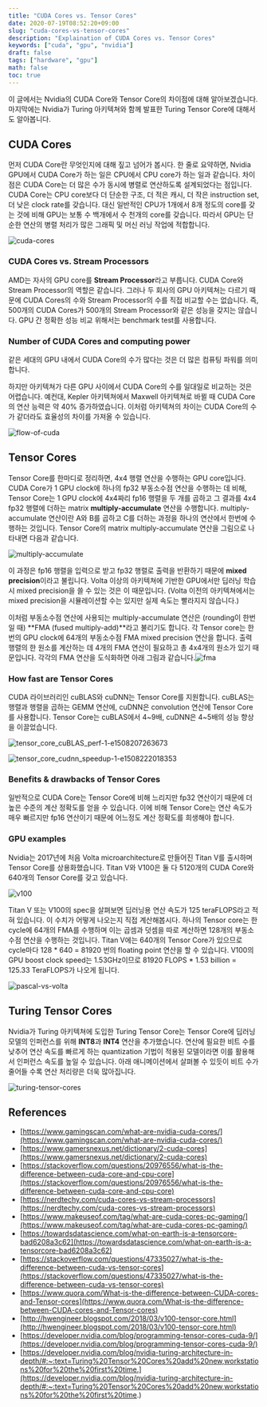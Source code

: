 ```yaml
---
title: "CUDA Cores vs. Tensor Cores"
date: 2020-07-19T08:52:20+09:00
slug: "cuda-cores-vs-tensor-cores"
description: "Explaination of CUDA Cores vs. Tensor Cores"
keywords: ["cuda", "gpu", "nvidia"]
draft: false
tags: ["hardware", "gpu"]
math: false
toc: true
---
```


이 글에서는 Nvidia의 CUDA Core와 Tensor Core의 차이점에 대해 알아보겠습니다. 마지막에는 Nvidia가 Turing 아키텍쳐와 함께 발표한 Turing Tensor Core에 대해서도 알아봅니다.

## CUDA Cores

먼저 CUDA Core란 무엇인지에 대해 짚고 넘어가 봅시다. 한 줄로 요약하면, Nvidia GPU에서 CUDA Core가 하는 일은 CPU에서 CPU core가 하는 일과 같습니다. 차이점은 CUDA Core는 더 많은 수가 동시에 병렬로 연산하도록 설계되었다는 점입니다. CUDA Core는 CPU core보다 더 단순한 구조, 더 적은 캐시, 더 작은 instruction set, 더 낮은 clock rate를 갖습니다. 대신 일반적인 CPU가 1개에서 8개 정도의 core를 갖는 것에 비해 GPU는 보통 수 백개에서 수 천개의 core를 갖습니다. 따라서 GPU는 단순한 연산의 병렬 처리가 많은 그래픽 및 머신 러닝 작업에 적합합니다.

![cuda-cores](/images/cuda-cores-vs-tensor-cores/cuda-cores.jpg)

### CUDA Cores vs. Stream Processors

AMD는 자사의 GPU core를 **Stream Processor**라고 부릅니다. CUDA Core와 Stream Processor의 역할은 같습니다. 그러나 두 회사의 GPU 아키텍쳐는 다르기 때문에 CUDA Cores의 수와 Stream Processor의 수를 직접 비교할 수는 없습니다. 즉, 500개의 CUDA Cores가 500개의 Stream Processor와 같은 성능을 갖지는 않습니다. GPU 간 정확한 성능 비교 위해서는 benchmark test를 사용합니다.

### Number of CUDA Cores and computing power

같은 세대의 GPU 내에서 CUDA Core의 수가 많다는 것은 더 많은 컴퓨팅 파워를 의미합니다. 

하지만 아키텍쳐가 다른 GPU 사이에서 CUDA Core의 수를 일대일로 비교하는 것은 어렵습니다. 예컨대, Kepler 아키텍쳐에서 Maxwell 아키텍쳐로 바뀔 때 CUDA Core의 연산 능력은 약 40% 증가하였습니다. 이처럼 아키텍쳐의 차이는 CUDA Core의 수가 같더라도 효율성의 차이를 가져올 수 있습니다.

![flow-of-cuda](/images/cuda-cores-vs-tensor-cores/flow-of-cuda.jpg)

## Tensor Cores

Tensor Core를 한마디로 정리하면, 4x4 행렬 연산을 수행하는 GPU core입니다. CUDA Core가 1 GPU clock에 하나의 fp32 부동소수점 연산을 수행하는 데 비해, Tensor Core는 1 GPU clock에 4x4짜리 fp16 행렬을 두 개를 곱하고 그 결과를 4x4 fp32 행렬에 더하는 matrix **multiply-accumulate** 연산을 수행합니다. multiply-accumulate 연산이란 A와 B를 곱하고 C를 더하는 과정을 하나의 연산에서 한번에 수행하는 것입니다. Tensor Core의 matrix multiply-accumulate 연산을 그림으로 나타내면 다음과 같습니다.

![multiply-accumulate](/images/cuda-cores-vs-tensor-cores/multiply-accumulate.png)



이 과정은 fp16 행렬을 입력으로 받고 fp32 행렬로 출력을 반환하기 때문에 **mixed precision**이라고 불립니다. Volta 이상의 아키텍쳐에 기반한 GPU에서만 딥러닝 학습 시 mixed precision을 쓸 수 있는 것은 이 때문입니다. (Volta 이전의 아키텍쳐에서는 mixed precision을 시뮬레이션할 수는 있지만 실제 속도는 빨라지지 않습니다.)

이처럼 부동소수점 연산에 사용되는 multiply-accumulate 연산은 (rounding이 한번일 때) **FMA (fused multiply-add)**라고 불리기도 합니다. 각 Tensor core는 한 번의 GPU clock에 64개의 부동소수점 FMA mixed precision 연산을 합니다. 출력 행렬의 한 원소를 계산하는 데 4개의 FMA 연산이 필요하고 총 4x4개의 원소가 있기 때문입니다. 각각의 FMA 연산을 도식화하면 아래 그림과 같습니다.![fma](/images/cuda-cores-vs-tensor-cores/fma.png)

### How fast are Tensor Cores

CUDA 라이브러리인 cuBLAS와 cuDNN는 Tensor Core를 지원합니다. cuBLAS는 행렬과 행렬을 곱하는 GEMM 연산에, cuDNN은 convolution 연산에 Tensor Core를 사용합니다. Tensor Core는 cuBLAS에서 4~9배, cuDNN은 4~5배의 성능 향상을 이끌었습니다.

![tensor_core_cuBLAS_perf-1-e1508207263673](/images/cuda-cores-vs-tensor-cores/tensor_core_cuBLAS_perf-1-e1508207263673.png)

![tensor_core_cudnn_speedup-1-e1508222018353](/images/cuda-cores-vs-tensor-cores/tensor_core_cudnn_speedup-1-e1508222018353.png)

### Benefits & drawbacks of Tensor Cores

일반적으로 CUDA Core는 Tensor Core에 비해 느리지만 fp32 연산이기 때문에 더 높은 수준의 계산 정확도를 얻을 수 있습니다. 이에 비해 Tensor Core는 연산 속도가 매우 빠르지만 fp16 연산이기 때문에 어느정도 계산 정확도를 희생해야 합니다.

### GPU examples

Nvidia는 2017년에 처음 Volta microarchitecture로 만들어진 Titan V를 출시하며 Tensor Core를 상용화했습니다. Titan V와 V100은 둘 다 5120개의 CUDA Core와 640개의 Tensor Core를 갖고 있습니다.

![v100](/images/cuda-cores-vs-tensor-cores/v100.png)

Titan V 또는 V100의 spec을 살펴보면 딥러닝용 연산 속도가 125 teraFLOPS라고 적혀 있습니다. 이 수치가 어떻게 나오는지 직접 계산해봅시다. 하나의 Tensor core는 한 cycle에 64개의 FMA를 수행하며 이는 곱셈과 덧셈을 따로 계산하면 128개의 부동소수점 연산을 수행하는 것입니다. Titan V에는 640개의 Tensor Core가 있으므로 cycle마다 128 * 640 = 81920 번의 floating point 연산을 할 수 있습니다. V100의 GPU boost clock speed는 1.53GHz이므로 81920 FLOPS * 1.53 billion = 125.33 TeraFLOPS가 나오게 됩니다.

![pascal-vs-volta](/images/cuda-cores-vs-tensor-cores/pascal-vs-volta.gif)



## Turing Tensor Cores

Nvidia가 Turing 아키텍쳐에 도입한 Turing Tensor Core는 Tensor Core에 딥러닝 모델의 인퍼런스를 위해 **INT8**과 **INT4** 연산을 추가했습니다. 연산에 필요한 비트 수를 낮추어 연산 속도를 빠르게 하는 quantization 기법이 적용된 모델이라면 이를 활용해서 인퍼런스 속도를 높일 수 있습니다. 아래 애니메이션에서 살펴볼 수 있듯이 비트 수가 줄어들 수록 연산 처리량은 더욱 많아집니다.

![turing-tensor-cores](/images/cuda-cores-vs-tensor-cores/turing-tensor-cores.gif)

## References

- [https://www.gamingscan.com/what-are-nvidia-cuda-cores/](https://www.gamingscan.com/what-are-nvidia-cuda-cores/)
- [https://www.gamersnexus.net/dictionary/2-cuda-cores](https://www.gamersnexus.net/dictionary/2-cuda-cores)
- [https://stackoverflow.com/questions/20976556/what-is-the-difference-between-cuda-core-and-cpu-core](https://stackoverflow.com/questions/20976556/what-is-the-difference-between-cuda-core-and-cpu-core)
- [https://nerdtechy.com/cuda-cores-vs-stream-processors](https://nerdtechy.com/cuda-cores-vs-stream-processors)
- [https://www.makeuseof.com/tag/what-are-cuda-cores-pc-gaming/](https://www.makeuseof.com/tag/what-are-cuda-cores-pc-gaming/)
- [https://towardsdatascience.com/what-on-earth-is-a-tensorcore-bad6208a3c62](https://towardsdatascience.com/what-on-earth-is-a-tensorcore-bad6208a3c62)
- [https://stackoverflow.com/questions/47335027/what-is-the-difference-between-cuda-vs-tensor-cores](https://stackoverflow.com/questions/47335027/what-is-the-difference-between-cuda-vs-tensor-cores)
- [https://www.quora.com/What-is-the-difference-between-CUDA-cores-and-Tensor-cores](https://www.quora.com/What-is-the-difference-between-CUDA-cores-and-Tensor-cores)
- [http://hwengineer.blogspot.com/2018/03/v100-tensor-core.html](http://hwengineer.blogspot.com/2018/03/v100-tensor-core.html)
- [https://developer.nvidia.com/blog/programming-tensor-cores-cuda-9/](https://developer.nvidia.com/blog/programming-tensor-cores-cuda-9/)
- [https://developer.nvidia.com/blog/nvidia-turing-architecture-in-depth/#:~:text=Turing%20Tensor%20Cores%20add%20new,workstations%20for%20the%20first%20time.](https://developer.nvidia.com/blog/nvidia-turing-architecture-in-depth/#:~:text=Turing%20Tensor%20Cores%20add%20new,workstations%20for%20the%20first%20time.)


